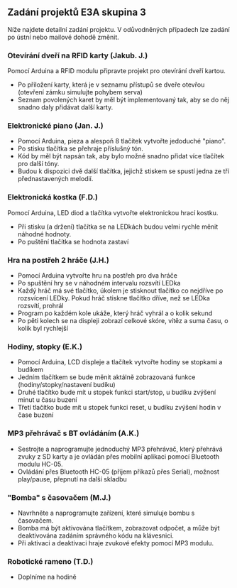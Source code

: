## Zadání projektů E3A skupina 3

Níže najdete detailní zadání projektu. V odůvodněných případech lze zadání po ústní nebo mailové dohodě změnit. 

### Otevírání dveří na RFID karty (Jakub. J.)
Pomocí Arduina a RFID modulu připravte projekt pro otevírání dveří kartou. 
- Po přiložení karty, která je v seznamu přístupů se dveře otevřou (otevření zámku simulujte pohybem serva)
- Seznam povolených karet by měl být implementovaný tak, aby se do něj snadno daly přidávat další karty.

### Elektronické piano (Jan. J.)
- Pomocí Arduina, pieza a alespoň 8 tlačítek vytvořte jedoduché "piano".
- Po stisku tlačítka se přehraje příslušný tón.
- Kód by měl být napsán tak, aby bylo možné snadno přidat více tlačítek pro další tóny.
- Budou k dispozici dvě další tlačítka, jejichž stiskem se spustí jedna ze tří přednastavených melodií.

### Elektronická kostka (F.D.)
Pomocí Arduina, LED diod a  tlačítka vytvořte elektronickou hrací kostku.
- Při stisku (a držení) tlačítka se na LEDkách budou velmi rychle měnit náhodné hodnoty. 
- Po puštění tlačítka se hodnota zastaví 

### Hra na postřeh 2 hráče (J.H.)
- Pomocí Arduina vytvořte hru na postřeh pro dva hráče
- Po spuštění hry se v náhodném intervalu rozsvítí LEDka
- Každý hráč má své tlačítko, úkolem je stisknout tlačítko co nejdříve po rozsvícení LEDky. Pokud hráč stiskne tlačítko dříve, než se LEDka rozsvítí, prohrál
- Program po každém kole ukáže, který hráč vyhrál a o kolik sekund
- Po pěti kolech se na displeji zobrazí celkové skóre, vítěz a suma času, o kolik byl rychlejší

### Hodiny, stopky (E.K.)
- Pomocí Arduina, LCD displeje a tlačítek vytvořte hodiny se stopkami a budíkem
- Jedním tlačítkem se bude měnit aktálně zobrazovaná funkce (hodiny/stopky/nastavení budíku)
- Druhé tlačítko bude mít u stopek funkci start/stop, u budíku zvýšení minut u času buzení
- Třetí tlačítko bude mít u stopek funkci reset, u budíku zvýšení hodin v čase buzení

### MP3 přehrávač s BT ovládáním (A.K.)
- Sestrojte a naprogramujte jednoduchý MP3 přehrávač, který přehrává zvuky z SD karty a je ovládán přes mobilní aplikaci pomocí Bluetooth modulu HC-05.
- Ovládání přes Bluetooth HC-05 (příjem příkazů přes Serial), možnost play/pause, přepnutí na další skladbu

### "Bomba" s časovačem (M.J.)
 - Navrhněte a naprogramujte zařízení, které simuluje bombu s časovačem.
 - Bomba má být aktivována tlačítkem, zobrazovat odpočet, a může být deaktivována zadáním správného kódu na klávesnici.
 - Při aktivaci a deaktivaci hraje zvukové efekty pomocí MP3 modulu.


### Robotické rameno (T.D.)
- Doplníme na hodině

